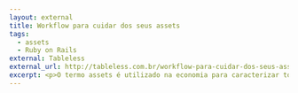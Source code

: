 ```yaml
---
layout: external
title: Workflow para cuidar dos seus assets
tags:
  - assets
  - Ruby on Rails
external: Tableless
external_url: http://tableless.com.br/workflow-para-cuidar-dos-seus-assets/
excerpt: <p>O termo assets é utilizado na economia para caracterizar todo recurso que se poderá tirar proveito no futuro. Mas não se preocupe, nosso assunto aqui é sobre desenvolvimento web.</p>
---
```

